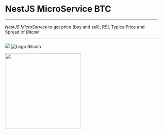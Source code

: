 # NestJS MicroService BTC

---

_NestJS MicroService_ to get price (buy and sell), RSI, TypicalPrice and Spread of _Bitcoin_

---

![](https://res.cloudinary.com/practicaldev/image/fetch/s--oJddeYhK--/c_imagga_scale,f_auto,fl_progressive,h_900,q_auto,w_1600/https://dev-to-uploads.s3.amazonaws.com/i/2956khrz01339gucwmp3.png)
![](https://logos-marcas.com/wp-content/uploads/2020/08/Bitcoin-Logo.png "Logo Bitcoin")

<img src="https://res.cloudinary.com/practicaldev/image/fetch/s--oJddeYhK--/c_imagga_scale,f_auto,fl_progressive,h_900,q_auto,w_1600/https://dev-to-uploads.s3.amazonaws.com/i/2956khrz01339gucwmp3.png" width="250">
